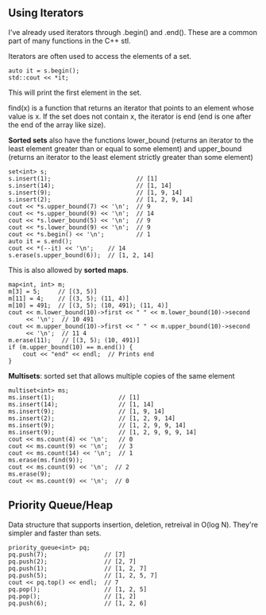 ## Using Iterators

I've already used iterators through .begin() and .end(). These are a common part of many functions in the C++ stl.

Iterators are often used to access the elements of a set. 

```
auto it = s.begin();
std::cout << *it;
```

This will print the first element in the set. 

find(x) is a function that returns an iterator that points to an element whose value is x. 
If the set does not contain x, the iterator is end (end is one after the end of the array like size). 

**Sorted sets** also have the functions lower_bound (returns an iterator to the least element greater than or equal to some element) and upper_bound (returns an iterator to the least element strictly greater than some element) 

```
set<int> s;
s.insert(1);                        // [1]
s.insert(14);                       // [1, 14]
s.insert(9);                        // [1, 9, 14]
s.insert(2);                        // [1, 2, 9, 14]
cout << *s.upper_bound(7) << '\n';  // 9
cout << *s.upper_bound(9) << '\n';  // 14
cout << *s.lower_bound(5) << '\n';  // 9
cout << *s.lower_bound(9) << '\n';  // 9
cout << *s.begin() << '\n';         // 1
auto it = s.end();
cout << *(--it) << '\n';    // 14
s.erase(s.upper_bound(6));  // [1, 2, 14]
```

This is also allowed by **sorted maps**.

```
map<int, int> m;
m[3] = 5;     // [(3, 5)]
m[11] = 4;    // [(3, 5); (11, 4)]
m[10] = 491;  // [(3, 5); (10, 491); (11, 4)]
cout << m.lower_bound(10)->first << " " << m.lower_bound(10)->second
     << '\n';  // 10 491
cout << m.upper_bound(10)->first << " " << m.upper_bound(10)->second
     << '\n';  // 11 4
m.erase(11);   // [(3, 5); (10, 491)]
if (m.upper_bound(10) == m.end()) {
	cout << "end" << endl;  // Prints end
}
```

**Multisets**: sorted set that allows multiple copies of the same element

```
multiset<int> ms;
ms.insert(1);                  // [1]
ms.insert(14);                 // [1, 14]
ms.insert(9);                  // [1, 9, 14]
ms.insert(2);                  // [1, 2, 9, 14]
ms.insert(9);                  // [1, 2, 9, 9, 14]
ms.insert(9);                  // [1, 2, 9, 9, 9, 14]
cout << ms.count(4) << '\n';   // 0
cout << ms.count(9) << '\n';   // 3
cout << ms.count(14) << '\n';  // 1
ms.erase(ms.find(9));
cout << ms.count(9) << '\n';  // 2
ms.erase(9);
cout << ms.count(9) << '\n';  // 0
```

## Priority Queue/Heap

Data structure that supports insertion, deletion, retreival in O(log N). They're simpler and faster than sets.

```
priority_queue<int> pq;
pq.push(7);                // [7]
pq.push(2);                // [2, 7]
pq.push(1);                // [1, 2, 7]
pq.push(5);                // [1, 2, 5, 7]
cout << pq.top() << endl;  // 7
pq.pop();                  // [1, 2, 5]
pq.pop();                  // [1, 2]
pq.push(6);                // [1, 2, 6]
```
